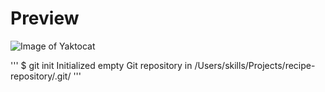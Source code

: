 # Preview

![Image of Yaktocat](https://octodex.github.com/images/yaktocat.png)


'''
$ git init
Initialized empty Git repository in /Users/skills/Projects/recipe-repository/.git/
'''
